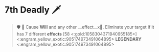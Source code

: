# **7th Deadly** :dagger: 

> :shield: 🔀 Cause __Will__ and any other __effect__x👥. Eliminate your target if it has 7 different __effects__ [58 <:gold:1058304371940655185>]
<:engram_yellow_exotic:905174973491064895> __LEGENDARY__ <:engram_yellow_exotic:905174973491064895>
